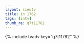 ```yaml
--- 
layout: sieutv
title: in 1762
tags: [intv]
thumb_re: q7t11762
---
```

{% include tvadv key="q7t11762" %} 
